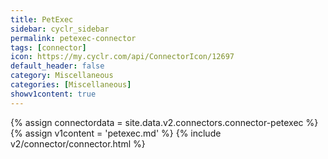 ```yaml
---
title: PetExec
sidebar: cyclr_sidebar
permalink: petexec-connector
tags: [connector]
icon: https://my.cyclr.com/api/ConnectorIcon/12697
default_header: false
category: Miscellaneous
categories: [Miscellaneous]
showv1content: true
---
```

{% assign connectordata = site.data.v2.connectors.connector-petexec %}
{% assign v1content = 'petexec.md' %}
{% include v2/connector/connector.html %}	